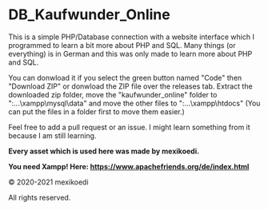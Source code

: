 # DB_Kaufwunder_Online
This is a simple PHP/Database connection with a website interface which I programmed to learn a bit more about PHP and SQL. Many things (or everything) is in German and this was only made to learn more about PHP and SQL.

You can donwload it if you select the green button named "Code" then "Download ZIP" or donwload the ZIP file over the releases tab. Extract the downloaded zip folder, move the "kaufwunder_online" folder to "<Your drive>:...\xampp\mysql\data" and move the other files to "<Your drive>:...\xampp\htdocs" (You can put the files in a folder first to move them easier.)

  
Feel free to add a pull request or an issue. I might learn something from it because I am still learning.  
  
  
**Every asset which is used here was made by mexikoedi.**

  
**You need Xampp! Here: https://www.apachefriends.org/de/index.html**

© 2020-2021 mexikoedi

All rights reserved.
